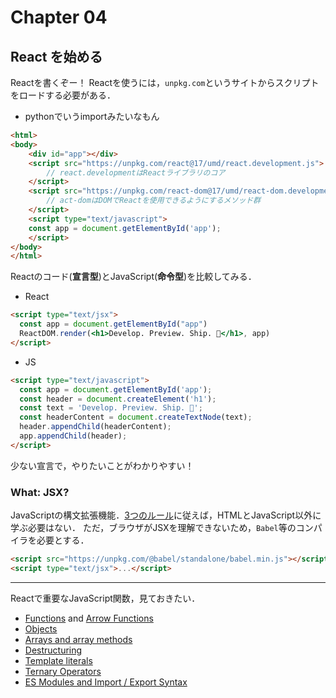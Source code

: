 # Chapter 04
## React を始める
Reactを書くぞー！
Reactを使うには，`unpkg.com`というサイトからスクリプトをロードする必要がある．
- pythonでいうimportみたいなもん
```html
<html>
<body>
    <div id="app"></div>
    <script src="https://unpkg.com/react@17/umd/react.development.js">
        // react.developmentはReactライブラリのコア
    </script>
    <script src="https://unpkg.com/react-dom@17/umd/react-dom.development.js">
        // act-domはDOMでReactを使用できるようにするメソッド群
    </script>
    <script type="text/javascript">
    const app = document.getElementById('app');
    </script>
</body>
</html>
```

Reactのコード(**宣言型**)とJavaScript(**命令型**)を比較してみる．
- React
```html
<script type="text/jsx">
  const app = document.getElementById("app")
  ReactDOM.render(<h1>Develop. Preview. Ship. 🚀</h1>, app)
</script>
```
- JS
```html
<script type="text/javascript">
  const app = document.getElementById('app');
  const header = document.createElement('h1');
  const text = 'Develop. Preview. Ship. 🚀';
  const headerContent = document.createTextNode(text);
  header.appendChild(headerContent);
  app.appendChild(header);
</script>
```

少ない宣言で，やりたいことがわかりやすい！

### What: JSX?
JavaScriptの構文拡張機能．[3つのルール][jsx_3rules]に従えば，HTMLとJavaScript以外に学ぶ必要はない．
ただ，ブラウザがJSXを理解できないため，`Babel`等のコンパイラを必要とする．
```html
<script src="https://unpkg.com/@babel/standalone/babel.min.js"></script>
<script type="text/jsx">...</script>
```

---
Reactで重要なJavaScript関数，見ておきたい．
- [Functions](https://developer.mozilla.org/docs/Web/JavaScript/Guide/Functions) and [Arrow Functions](https://developer.mozilla.org/docs/Web/JavaScript/Reference/Functions/Arrow_functions)
- [Objects](https://developer.mozilla.org/docs/Web/JavaScript/Reference/Global_Objects/Object)
- [Arrays and array methods](https://developer.mozilla.org/docs/Web/JavaScript/Reference/Global_Objects/Array)
- [Destructuring](https://developer.mozilla.org/docs/Web/JavaScript/Reference/Operators/Destructuring_assignment)
- [Template literals](https://developer.mozilla.org/docs/Web/JavaScript/Reference/Template_literals)
- [Ternary Operators](https://developer.mozilla.org/docs/Web/JavaScript/Reference/Operators/Conditional_Operator)
- [ES Modules and Import / Export Syntax](https://developer.mozilla.org/docs/Web/JavaScript/Guide/Modules)


[jsx_3rules]: https://react.dev/learn/writing-markup-with-jsx#the-rules-of-jsx